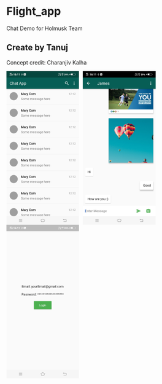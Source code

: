 # Flight_app

Chat Demo for Holmusk Team

## Create by Tanuj

Concept credit: Charanjiv Kalha


<img src="screenShots/allChat.jpg" height="400em"
     alt="Markdown Monster icon"
     style="float: left; margin-right: 10px; " />

<img src="screenShots/chatRoom.jpg" height="400em"
     alt="Markdown Monster icon"
     style="float: left; margin-right: 10px; " />

<img src="screenShots/login.jpg" height="400em"
     alt="Markdown Monster icon"
     style="float: left; margin-right: 10px; " />

<br>

